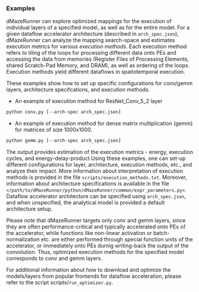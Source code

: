 ### Examples

dMazeRunner can explore optimized mappings for the execution of individual layers of a specified model, as well as for the entire model. For a given dataflow accelerator architecture (described in `arch_spec.json`), dMazeRunner can analyze the mapping search-space and estimates execution metrics for various *execution methods*. Each execution method refers to tiling of the loops for processing different data onto PEs and accessing the data from memories (Register Files of Processing Elements, shared Scratch-Pad Memory, and DRAM), as well as ordering of the loops. Execution methods yield different dataflows in spatiotemporal execution.  

These examples show how to set up specific configurations for conv/gemm layers, architecture specifcations, and execution methods.  

* An example of execution method for ResNet_Conv_5_2 layer

```bash
python conv.py [--arch-spec arch_spec.json]
```

* An example of execution method for dense matrix multiplication (gemm) for matrices of size 1000x1000.

```bash
python gemm.py [--arch-spec arch_spec.json]
```

The output provides estimation of the execution metrics - energy, execution cycles, and energy-delay-product.Using these examples, one can set-up different configurations for layer, architecture, execution methods, etc., and analyze their impact. More information about interpretation of execution methods is provided in the file `scripts/execution_methods.txt`. Moreover, information about architecture specifications is available in the file `</path/to/dMazeRunner/python/dMazeRunner/common/expr_parameters.py>`. Dataflow accelerator architecture can be specified using `arch_spec.json`, and when unspecified, the analytical model is provided a default architecture setup. 

Please note that dMazeRunner targets only conv and gemm layers, since they are often performance-critical and typically accelerated onto PEs of the accelerator, while functions like non-linear activation or batch-normalization etc. are either performed through special function units of the accelerator, or immediately onto PEs durnig writing-back the output of the convolution. Thus, optimized execution methods for the specified model corresponds to conv and gemm layers.

For additional information about how to download and optimize the models/layers from popular frontends for dataflow acceleration, please refer to the script scripts/`run_optimizer.py`. 
